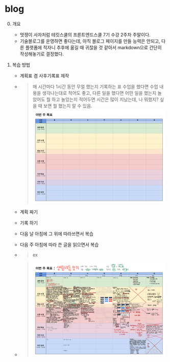 # blog
0. 개요
    * 멋쟁이 사자처럼 테킷스쿨의 프론트엔드스쿨 7기 수강 2주차 주말이다.
    * 기술블로그를 운영하면 좋다는데, 아직 블로그 페이지를 만들 능력은 안되고, 다른 플랫폼에 적자니 추후에 옮길 때 귀찮을 것 같아서 markdown으로 간단히 작성해놓기로 결정했다. 

1. 복습 방법
    * 계획표 겸 사후기록표 제작
    * > 매 시간마다 1시간 동안 무얼 했는지 기록하는 표
     수업을 했다면 수업 내용을 생각나는대로 적어도 좋고, 다른 일을 했다면 어떤 일을 했는지 놀았어도 뭘 하고 놀았는지 적어두면 시간은 많이 지났는데, 나 뭐했지? 싶을 때 보면 뭘 했는지 알 수 있음. 
        ![planner-img](./images/planner.png)

    * 계획 짜기
    * 기록 하기
    * 다음 날 아침에 그 위에 따라쓰면서 복습
    * 다음 주 아침에 따라 쓴 글을 읽으면서 복습
    * > ex
    * > ![planner-img](./images/planner_2.png)
            
